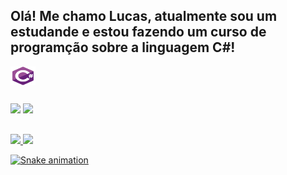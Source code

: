 ## Olá! Me chamo Lucas, atualmente sou um estudande e estou fazendo um curso de programção sobre a linguagem C#!
 
<div>
<img align="center" alt="Rafa-Csharp" height="30" width="40" src="https://raw.githubusercontent.com/devicons/devicon/master/icons/csharp/csharp-original.svg">
</div>
 
##
 
<div> 
<a href="https://instagram.com/lucasfargon" target="_blank"><img src="https://img.shields.io/badge/-Instagram-%23E4405F?style=for-the-badge&logo=instagram&logoColor=white" target="_blank"></a>
<a href="https://www.linkedin.com/in/lucas-gon%C3%A7alves-39a324313" target="_blank"><img src="https://img.shields.io/badge/-LinkedIn-%230077B5?style=for-the-badge&logo=linkedin&logoColor=white" target="_blank"></a> 
</div>
 
##
 
<div>
<a href="https://github.com/LucasFargon">
<img height="180em" src="https://github-readme-stats.vercel.app/api?username=LucasFargon&show_icons=true&theme=tokyonight"/>
<img height="180em" src="https://github-readme-stats.vercel.app/api/top-langs/?username=LucasFargon&leyout=compact&langs_count=16&theme=tokyonight&hide_progress=true"/>
</div>
 
![Snake animation](https://github.com/LucasFargon/LucasFargon/blob/output/github-contribution-grid-snake.svg)
